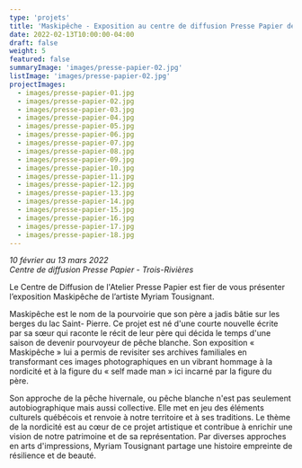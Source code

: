 ```yaml
---
type: 'projets'
title: 'Maskipêche - Exposition au centre de diffusion Presse Papier de Trois-Rivières'
date: 2022-02-13T10:00:00-04:00
draft: false
weight: 5
featured: false
summaryImage: 'images/presse-papier-02.jpg'
listImage: 'images/presse-papier-02.jpg'
projectImages:
  - images/presse-papier-01.jpg
  - images/presse-papier-02.jpg
  - images/presse-papier-03.jpg
  - images/presse-papier-04.jpg
  - images/presse-papier-05.jpg
  - images/presse-papier-06.jpg
  - images/presse-papier-07.jpg
  - images/presse-papier-08.jpg
  - images/presse-papier-09.jpg
  - images/presse-papier-10.jpg
  - images/presse-papier-11.jpg
  - images/presse-papier-12.jpg
  - images/presse-papier-13.jpg
  - images/presse-papier-14.jpg
  - images/presse-papier-15.jpg
  - images/presse-papier-16.jpg
  - images/presse-papier-17.jpg
  - images/presse-papier-18.jpg
---
```


_10 février au 13 mars 2022  
Centre de diffusion Presse Papier - Trois-Rivières_

Le Centre de Diffusion de l'Atelier Presse Papier est fier de vous présenter l’exposition Maskipêche de l’artiste Myriam Tousignant.

Maskipêche est le nom de la pourvoirie que son père a jadis bâtie sur les berges du lac Saint-
Pierre. Ce projet est né d'une courte nouvelle écrite par sa sœur qui raconte le récit de leur père
qui décida le temps d'une saison de devenir pourvoyeur de pêche blanche. Son exposition
« Maskipêche » lui a permis de revisiter ses archives familiales en transformant ces images
photographiques en un vibrant hommage à la nordicité et à la figure du « self made man » ici
incarné par la figure du père.

Son approche de la pêche hivernale, ou pêche blanche n'est pas seulement autobiographique
mais aussi collective. Elle met en jeu des éléments culturels québécois et renvoie à notre territoire
et à ses traditions. Le thème de la nordicité est au cœur de ce projet artistique et contribue à
enrichir une vision de notre patrimoine et de sa représentation. Par diverses approches en arts
d'impressions, Myriam Tousignant partage une histoire empreinte de résilience et de beauté.